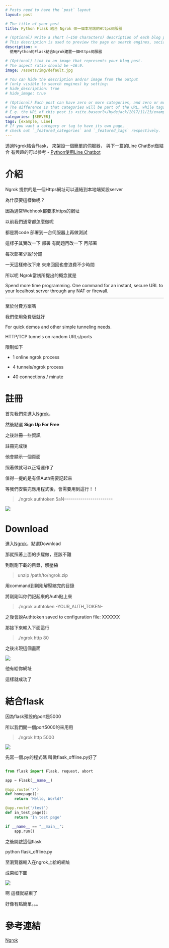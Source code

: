 ```yaml
---
# Posts need to have the `post` layout
layout: post

# The title of your post
title: Python Flask 結合 Ngrok 架一個本地端的Https伺服器

# (Optional) Write a short (~150 characters) description of each blog post.
# This description is used to preview the page on search engines, social media, etc.
description: >
  使用Python的Flask結合Ngrok建置一個Https伺服器

# (Optional) Link to an image that represents your blog post.
# The aspect ratio should be ~16:9.
image: /assets/img/default.jpg

# You can hide the description and/or image from the output
# (only visible to search engines) by setting:
# hide_description: true
# hide_image: true

# (Optional) Each post can have zero or more categories, and zero or more tags.
# The difference is that categories will be part of the URL, while tags will not.
# E.g. the URL of this post is <site.baseurl>/hydejack/2017/11/23/example-content/
categories: [SERVER]
tags: [example, Line]
# If you want a category or tag to have its own page,
# check out `_featured_categories` and `_featured_tags` respectively.
---
```

透過Ngrok結合Flask，
來架設一個簡單的伺服器，
與下一篇的Line ChatBot做結合
有興趣的可以參考 - [Python使用Line Chatbot]



# 介紹

Ngrok 提供的是一個Https網址可以連結到本地端架設server

為什麼要這樣做呢？

因為通常Webhook都要求https的網址

以前我們通常都怎麼做呢

都是將code 部署到一台伺服器上再做測試

這樣子其實改一下 部署 有問題再改一下 再部署

每次部署少說1分鐘

一天這樣修改下來 來來回回也會浪費不少時間

所以呢 Ngrok當初所提出的概念就是

Spend more time programming. One command for an instant, secure URL to your localhost server through any NAT or firewall.


----------

至於付費方案嗎

我們使用免費版就好

For quick demos and other simple tunneling needs.

HTTP/TCP tunnels on random URLs/ports

限制如下

- 1 online ngrok process

- 4 tunnels/ngrok process

- 40 connections / minute


# 註冊

首先我們先進入[Ngrok]，

然後點選 **Sign Up For Free**

之後註冊一些資訊

註冊完成後

他會顯示一個頁面

照著做就可以正常運作了

值得一提的是有個Auth需要記起來

等我們安裝完應用程式後，會需要用到這行！！

> ./ngrok authtoken 5aN------------------------



![](/assets/img/2018-04-18-Ngrox-flask/auth_mask.png)



# Download

 進入[Ngrok]，點選Download

 那就照著上面的步驟做，應該不難

 到剛剛下載的目錄，解壓縮

 >unzip /path/to/ngrok.zip
 
 用command到剛剛解壓縮完的目錄

 將剛剛叫你們記起來的Auth貼上來

 >./ngrok authtoken -YOUR_AUTH_TOKEN-

 之後會說Authtoken saved to configuration file: XXXXXX



 那接下來輸入下面這行 


 >./ngrok http 80

 之後出現這個畫面

  ![](/assets/img/2018-04-18-Ngrox-flask/port80.png)


 他有給你網址

 這樣就成功了

# 結合flask

因為flask預設的port是5000

所以我們開一個port5000的來用用

 >./ngrok http 5000

 ![](/assets/img/2018-04-18-Ngrox-flask/port5000.png)


先寫一個.py的程式碼
叫做flask_offline.py好了

~~~python

from flask import Flask, request, abort

app = Flask(__name__)

@app.route('/')
def homepage():
    return 'Hello, World!'

@app.route('/test')
def in_test_page():
    return 'In test page'

if __name__ == "__main__":
    app.run()
~~~


之後開啟這個flask

python flask_offline.py 

至瀏覽器輸入在ngrok上給的網址

成果如下圖

![](/assets/img/2018-04-18-Ngrox-flask/result.png)

啊 這樣就結束了

好像有點簡單。。。


# 參考連結
[Ngrok]

[Ngrok]: https://ngrok.com/
[Python使用Line Chatbot]:http://www.xiaosean.website/server/2018/04/10/LineChatbot/


<!--ngrok=> xi-s-000 -->